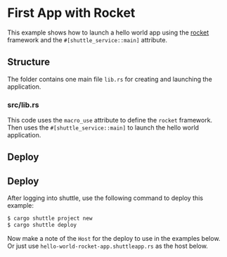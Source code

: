 # First App with Rocket

This example shows how to launch a hello world app using the [rocket](https://rocket.rs/v0.4/guide/introduction/) framework and the `#[shuttle_service::main]` attribute.

## Structure
The folder contains one main file `lib.rs` for creating and launching the application.

### src/lib.rs
This code uses the `macro_use` attribute to define the `rocket` framework. Then uses the `#[shuttle_service::main]` to launch the hello world application.
## Deploy

## Deploy
After logging into shuttle, use the following command to deploy this example:

```sh
$ cargo shuttle project new
$ cargo shuttle deploy
```

Now make a note of the `Host` for the deploy to use in the examples below. Or just use `hello-world-rocket-app.shuttleapp.rs` as the host below.

